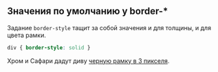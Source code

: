 ## Значения по умолчанию у border-*

Задание `border-style` тащит за собой значения и для толщины, и для цвета рамки.

```css
div { border-style: solid }
```

Хром и Сафари дадут диву [черную рамку в 3 пикселя](http://codepen.io/anon/pen/wMzoyO).
